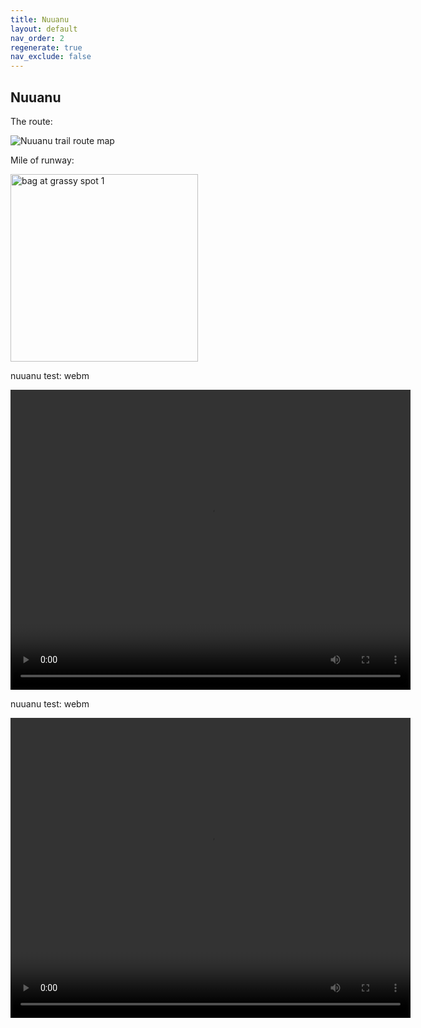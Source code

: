 ```yaml
---
title: Nuuanu
layout: default
nav_order: 2
regenerate: true
nav_exclude: false
---
```


## Nuuanu

The route:  

<p><img src="../oahuv1/images/nuuanu/map2.jpg"   alt="Nuuanu trail route map" /></p>



Mile of runway:


<p><img src="../oahuv1/images/nuuanu/IMG_0929.JPG"   alt="bag at grassy spot 1" height="300px" /></p>


nuuanu test:  webm
<p>
<video width="640" height="480" controls>
<source src="../oahuv1/images/nuuanu/nuuanu0.webm" type="video/webm">
  Your browser does not support the video tag.
</video>
</p>
<p></p>







nuuanu test:  webm
<p>
<video width="640" height="480" controls>
<source src="../oahuv1/images/nuuanu/nuuanu.webm" type="video/webm">
  Your browser does not support the video tag.
</video>
</p>
<p></p>

